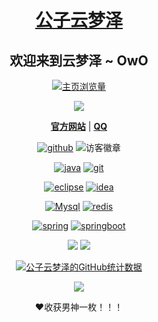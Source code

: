 <h1 align="center"><a href="https://github.com/gongziyunmengze" target="_blank">公子云梦泽</a></h1>
<h2 align="center">欢迎来到云梦泽 ~ OwO</h2>



<p align="center">
  <a href="https://github.com/gongziyunmengze" target="_blank"><img src="https://count.getloli.com/get/@gongziyunmengze.readme" alt="主页浏览量"/></a>
</p>



<p align="center">
  <a href="https://github.com/gongziyunmengze" target="_blank"><img src="https://game.gtimg.cn/images/yxzj/img201606/skin/hero-info/141/141-bigskin-8.jpg"></a>
</p>



<p align="center">
  <strong><a href="https://github.com/gongziyunmengze"target="_blank">官方网站</a></strong> |
  <strong ><a href="http://wpa.qq.com/msgrd?v=3&uin=2568988084&site=qq&menu=yes"target="_blank">QQ</a></strong> 
</p>



<p align="center">
  <a href="https://img.shields.io/badge/GitHub-%23FF00CC"><img src="https://img.shields.io/badge/GitHub-%23FF00CC" alt="github" target="_blank"/></a>
  <img src="https://visitor-badge.laobi.icu/badge?page_id=gongziyunmengze.readme" alt="访客徽章" target="_blank"/>
</p>



<p align="center">
    <a href="https://github.com/gongziyunmengze" target="_blank"><img src="https://img.shields.io/badge/Java-8-e0161a?logo=Java&logoColor=e0161a" alt="java"></a>
    <a href="https://github.com/gongziyunmengze" target="_blank"><img src="https://img.shields.io/badge/-Git-%23F7DF1C?style=for-the-badge&logo=git&logoColor=ff00ff&labelColor=%23F7DF1C&color=%23FF00CC" alt="git">
</a>
</p>
<p align="center">
    <a href="https://github.com/gongziyunmengze" target="_blank"><img src="https://img.shields.io/badge/-Eclipse-%23F7DF1C?style=for-the-badge&logo=eclipse&logoColor=ff00ff&labelColor=%23F7DF1C&color=%23FF00CC" alt="eclipse"></a>
<a href="https://github.com/gongziyunmengze" target="_blank"><img src="https://img.shields.io/badge/-Idea-%23F7DF1C?style=for-the-badge&logo=IntelliJ-IDEA&logoColor=ff00ff&labelColor=%23F7DF1C&color=%23FF00CC"alt="idea"></a>
</p>
<p align="center">
    <a href="https://github.com/gongziyunmengze" target="_blank"><img src="https://img.shields.io/badge/-Mysql-%23F7DF1C?style=for-the-badge&logo=mysql&logoColor=ff00ff&labelColor=%23F7DF1C&color=%23FF00CC" alt="Mysql"></a>
	<a href="https://github.com/gongziyunmengze" target="_blank"><img src="https://img.shields.io/badge/-Redis-%23F7DF1C?style=for-the-badge&logo=redis&logoColor=ff00ff&labelColor=%23F7DF1C&color=%23FF00CC" alt="redis"></a>
</p>
<p align="center">
    <a href="https://github.com/gongziyunmengze" target="_blank"><img src="https://img.shields.io/badge/-Spring-%23F7DF1C?style=for-the-badge&logo=spring&logoColor=ff00ff&labelColor=%23F7DF1C&color=%23FF00CC" alt="spring"></a>
    <a href="https://github.com/gongziyunmengze" target="_blank"><img src="https://img.shields.io/badge/-SpringBoot-%23F7DF1C?style=for-the-badge&logo=SpringBoot&logoColor=ff00ff&labelColor=%23F7DF1C&color=%23FF00CC" alt="springboot"></a>
</p>



<p align="center">
<a href="https://www.bilibili.com/" target="_blank"><img src="https://img.shields.io/badge/Bilibili-宅男快乐网-00A1D6?style=for-the-badge&logo=Bilibili&labelColor=ffffff"/></a>
<a href="https://github.com/" target="_blank"><img src="https://img.shields.io/badge/GitHub-程序员交友平台-181717?style=for-the-badge&logo=GitHub&logoColor=181717&labelColor=ffffff"/></a>
</p>




<p align="center">
  <a href="https://github.com/gongziyunmengze" target="_blank"><img src="https://github-readme-stats.vercel.app/api?username=gongziyunmengze&show_icons=true&theme=synthwave" alt="公子云梦泽的GitHub统计数据"></a>
</p>





<p align="center">
<a href="https://metrics.lecoq.io/gongziyunmengze?template=classic&languages=1&introduction=1&achievements=1&followup=1&languages.limit=8&languages.sections=most-used&languages.colors=github&languages.threshold=0%25&languages.indepth=false&languages.categories=markup%2C%20programming&languages.recent.categories=markup%2C%20programming&languages.recent.load=300&languages.recent.days=14&introduction.title=true&followup.sections=repositories&achievements.threshold=C&achievements.secrets=true&achievements.display=compact&achievements.limit=0&config.timezone=Asia%2FShanghai&config.display=large" target="_blank"><img src="https://metrics.lecoq.io/gongziyunmengze?template=classic&languages=1&introduction=1&achievements=1&followup=1&languages.limit=8&languages.sections=most-used&languages.colors=github&languages.threshold=0%25&languages.indepth=false&languages.categories=markup%2C%20programming&languages.recent.categories=markup%2C%20programming&languages.recent.load=300&languages.recent.days=14&introduction.title=true&followup.sections=repositories&achievements.threshold=C&achievements.secrets=true&achievements.display=compact&achievements.limit=0&config.timezone=Asia%2FShanghai&config.display=large"/></a>
</p>



<p align="center">❤收获男神一枚！！！</p>









<!--

**gzyun/gzyun**是一个✨ _特别的✨ 因为它是自述库。md`（此文件）出现在您的GitHub配置文件中。

以下是一些让你开始的想法：

- 🔭 我现在正在做。。。

- 🌱 我现在正在学习。。。

- 👯 我希望能在…上合作。。。

- 🤔 我在找人帮忙。。。

- 💬 问我关于。。。

- 📫 如何联系我：。。。

- 😄 代词：。。。

- ⚡ 有趣的事实：。。。

-->
